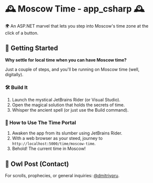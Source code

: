﻿# 🕰️ Moscow Time - app_csharp 🕰️

🌍 An ASP.NET marvel that lets you step into Moscow's time zone at the click of a button.

## 🚀 Getting Started

**Why settle for local time when you can have Moscow time?**

Just a couple of steps, and you'll be running on Moscow time (well, digitally).

### 🛠️ Build It

1. Launch the mystical JetBrains Rider (or Visual Studio).
2. Open the magical solution that holds the secrets of time.
3. Whisper the ancient spell (or just use the Build command).

### 🌌 How to Use The Time Portal

1. Awaken the app from its slumber using JetBrains Rider.
2. With a web browser as your steed, journey to `http://localhost:5000/time/moscow-time`.
3. Behold! The current time in Moscow!

## 💌 Owl Post (Contact)

For scrolls, prophecies, or general inquiries: [@dmitriypru](https://t.me/dmitriypru).
